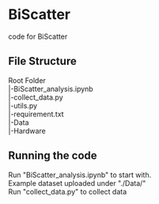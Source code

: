# BiScatter

code for BiScatter

## File Structure
Root Folder\
|-BiScatter_analysis.ipynb\
|-collect_data.py\
|-utils.py\
|-requirement.txt\
|-Data\
|-Hardware

## Running the code
Run "BiScatter_analysis.ipynb" to start with.\
Example dataset uploaded under "./Data/"\
Run "collect_data.py" to collect data
